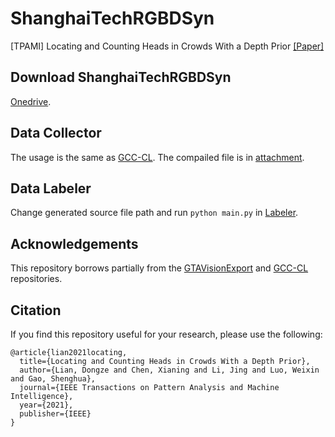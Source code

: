 # ShanghaiTechRGBDSyn
[TPAMI] Locating and Counting Heads in Crowds With a Depth Prior [[Paper]](https://ieeexplore.ieee.org/document/9601215/)

## Download ShanghaiTechRGBDSyn
[Onedrive](https://shanghaitecheducn-my.sharepoint.com/:f:/g/personal/chenxn1_shanghaitech_edu_cn/EixjWCNXiytOnHydqInpNTsB_563QOCAY0kG3pWP5CvpWQ?e=BBdnjr).

## Data Collector
The usage is the same as [GCC-CL](https://github.com/gjy3035/GCC-CL). The compailed file is in [attachment](attachment/Collector.asi).

## Data Labeler
Change generated source file path and run `python main.py` in [Labeler](Labeler/main.py).

## Acknowledgements

This repository borrows partially from the [GTAVisionExport](https://github.com/umautobots/GTAVisionExport) and [GCC-CL](https://github.com/gjy3035/GCC-CL) repositories.

## Citation

If you find this repository useful for your research, please use the following:

```
@article{lian2021locating,
  title={Locating and Counting Heads in Crowds With a Depth Prior},
  author={Lian, Dongze and Chen, Xianing and Li, Jing and Luo, Weixin and Gao, Shenghua},
  journal={IEEE Transactions on Pattern Analysis and Machine Intelligence},
  year={2021},
  publisher={IEEE}
}
```
